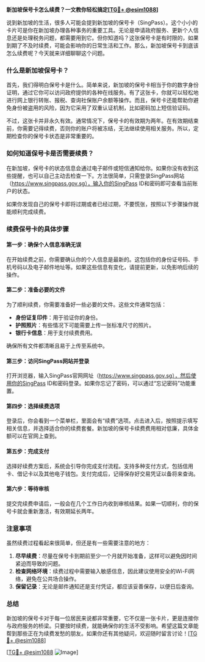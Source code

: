 **新加坡保号卡怎么续费？一文教你轻松搞定[[TG💪+ @esim1088](https://t.me/s/esim1088)]**

说到新加坡的生活，很多人可能会提到新加坡的保号卡（SingPass）。这个小小的卡片可是你在新加坡办理各种事务的重要工具。无论是申请政府服务、更新个人信息还是处理税务问题，都需要用到它。但你知道吗？这张保号卡是有时限的，如果到期了不及时续费，可能会影响你的日常生活和工作。那么，新加坡保号卡到底该怎么续费呢？今天就来详细聊聊这个问题。

### 什么是新加坡保号卡？

首先，我们得明白保号卡是什么。简单来说，新加坡的保号卡相当于你的数字身份证明，通过它你可以访问政府提供的各种在线服务。有了这张卡，你就可以轻松地进行网上银行转账、报税、查询社保账户余额等操作。而且，保号卡还能帮助你避免身份被盗用的风险，因为它采用了双重认证机制，比如密码加上短信验证码。

不过，这张卡并非永久有效。通常情况下，保号卡的有效期为两年。在有效期结束前，你需要记得续费，否则你的账户将被冻结，无法继续使用相关服务。所以，定期检查你的保号卡状态是非常重要的。

### 如何知道保号卡是否需要续费？

在新加坡，保号卡的状态信息会通过电子邮件或短信通知给你。如果你没有收到这些提醒，也可以自己主动去检查一下。方法很简单，只需登录SingPass网站（https://www.singpass.gov.sg），输入你的SingPass ID和密码即可查看当前账户的状态。

如果你发现自己的保号卡即将过期或者已经过期，不要慌张，按照以下步骤操作就能顺利完成续费。

### 续费保号卡的具体步骤

#### 第一步：确保个人信息准确无误

在开始续费之前，你需要确认你的个人信息是最新的。这包括你的身份证号码、手机号码以及电子邮件地址等。如果这些信息有变化，请提前更新，以免影响后续的操作。

#### 第二步：准备必要的文件

为了顺利续费，你需要准备好一些必要的文件。这些文件通常包括：

- **身份证复印件**：用于验证你的身份。
- **护照照片**：有些情况下可能需要上传一张标准尺寸的照片。
- **银行卡信息**：用于支付续费费用。

确保所有文件都清晰且易于上传至系统中。

#### 第三步：访问SingPass网站并登录

打开浏览器，输入SingPass官网网址（https://www.singpass.gov.sg），然后使用你的SingPass ID和密码登录。如果你忘记了密码，可以通过“忘记密码”功能重置。

#### 第四步：选择续费选项

登录后，你会看到一个菜单栏，里面会有“续费”选项。点击进入后，按照提示填写相关信息，并选择适合你的续费套餐。新加坡的保号卡续费费用相对低廉，具体金额可以在官网上查到。

#### 第五步：完成支付

选择好续费方案后，系统会引导你完成支付流程。支持多种支付方式，包括信用卡、借记卡以及其他电子钱包。支付完成后，记得保存好交易凭证以备将来查询。

#### 第六步：等待审核

提交完续费申请后，一般会在几个工作日内收到审核结果。如果一切顺利，你的保号卡就会重新激活，有效期延长两年。

### 注意事项

虽然续费过程看起来很简单，但还是有一些需要注意的地方：

1. **尽早续费**：尽量在保号卡到期前至少一个月就开始准备，这样可以避免因时间紧迫而导致的问题。
2. **检查网络环境**：续费过程中需要输入敏感信息，因此建议使用安全的Wi-Fi网络，避免在公共场合操作。
3. **保留记录**：无论是邮件通知还是支付凭证，都应该妥善保存，以便日后查询。

### 总结

新加坡的保号卡对于每一位居民来说都非常重要，它不仅是一张卡片，更是连接你与政府服务的桥梁。只要按时续费，就能确保你的生活不受影响。希望这篇文章能帮到那些正在为续费发愁的朋友。如果你还有其他疑问，欢迎随时留言讨论！[[TG💪+ @esim1088](https://t.me/s/esim1088)]

[[TG💪+ @esim1088](https://t.me/s/esim1088) ![Image](https://i.postimg.cc/4NQfJmqS/Snipaste-2025-05-13-00-14-12.png)]